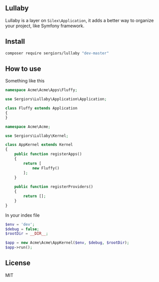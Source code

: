 Lullaby
------

Lullaby is a layer on `Silex\Application`, it adds a better way to organize your project, like Symfony framework.

Install
-------
```bash
composer require sergiors/lullaby "dev-master"
```

How to use
----------

Something like this
```php
namespace Acme\Acme\Apps\Fluffy;

use Sergiors\Lullaby\Application\Application;

class Fluffy extends Application
{
}
```

```php
namespace Acme\Acme;

use Sergiors\Lullaby\Kernel;

class AppKernel extends Kernel
{
    public function registerApps()
    {
        return [
            new Fluffy()
        ];
    }
    
    public function registerProviders()
    {
        return [];
    }
}
```

In your index file
```php
$env = 'dev';
$debug = false;
$rootDir = __DIR__;

$app = new Acme\Acme\AppKernel($env, $debug, $rootDir);
$app->run();
```

License
------
MIT
